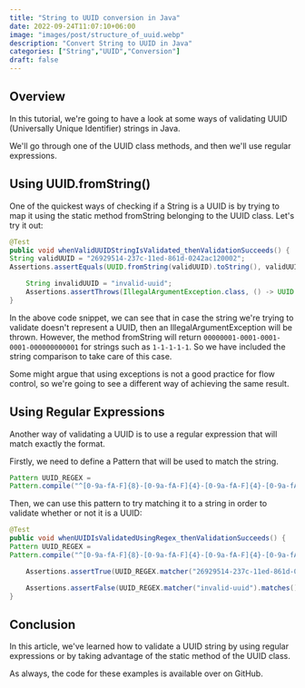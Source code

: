```yaml
---
title: "String to UUID conversion in Java"
date: 2022-09-24T11:07:10+06:00
image: "images/post/structure_of_uuid.webp"
description: "Convert String to UUID in Java"
categories: ["String","UUID","Conversion"]
draft: false
---
```


## Overview
In this tutorial, we're going to have a look at some ways of validating UUID (Universally Unique Identifier) strings in Java.

We'll go through one of the UUID class methods, and then we'll use regular expressions.

##  Using UUID.fromString()
   One of the quickest ways of checking if a String is a UUID is by trying to map it using the static method fromString belonging to the UUID class. Let's try it out:

```java
@Test
public void whenValidUUIDStringIsValidated_thenValidationSucceeds() {
String validUUID = "26929514-237c-11ed-861d-0242ac120002";
Assertions.assertEquals(UUID.fromString(validUUID).toString(), validUUID);

    String invalidUUID = "invalid-uuid";
    Assertions.assertThrows(IllegalArgumentException.class, () -> UUID.fromString(invalidUUID));
}
```

In the above code snippet, we can see that in case the string we're trying to validate doesn't represent a UUID, then an IllegalArgumentException will be thrown. However, the method fromString will return `00000001-0001-0001-0001-000000000001` for strings such as `1-1-1-1-1`. So we have included the string comparison to take care of this case.

Some might argue that using exceptions is not a good practice for flow control, so we're going to see a different way of achieving the same result.

## Using Regular Expressions
   Another way of validating a UUID is to use a regular expression that will match exactly the format.

Firstly, we need to define a Pattern that will be used to match the string.
```java
Pattern UUID_REGEX =
Pattern.compile("^[0-9a-fA-F]{8}-[0-9a-fA-F]{4}-[0-9a-fA-F]{4}-[0-9a-fA-F]{4}-[0-9a-fA-F]{12}$");
```
Then, we can use this pattern to try matching it to a string in order to validate whether or not it is a UUID:

```java
@Test
public void whenUUIDIsValidatedUsingRegex_thenValidationSucceeds() {
Pattern UUID_REGEX =
Pattern.compile("^[0-9a-fA-F]{8}-[0-9a-fA-F]{4}-[0-9a-fA-F]{4}-[0-9a-fA-F]{4}-[0-9a-fA-F]{12}$");

    Assertions.assertTrue(UUID_REGEX.matcher("26929514-237c-11ed-861d-0242ac120002").matches());

    Assertions.assertFalse(UUID_REGEX.matcher("invalid-uuid").matches());
}
```

## Conclusion
   In this article, we've learned how to validate a UUID string by using regular expressions or by taking advantage of the static method of the UUID class.

As always, the code for these examples is available over on GitHub.
